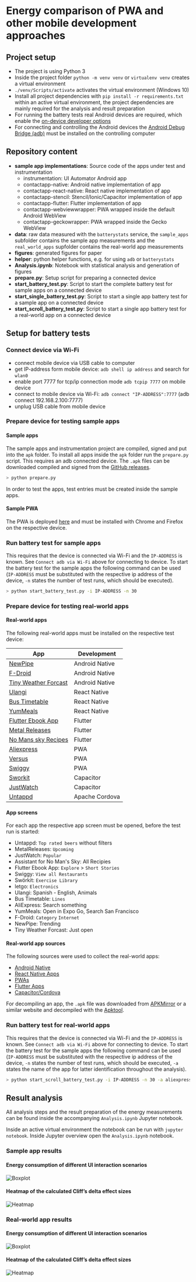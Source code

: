 # Energy comparison of PWA and other mobile development approaches

## Project setup

 - The project is using Python 3
 - Inside the project folder `python -m venv venv` or `virtualenv venv` creates a virtual environment
 - `./venv/Scripts/activate` activates the virtual environment (Windows 10)
 - Install all project dependencies with `pip install -r requirements.txt` within an active virtual environment, the project dependencies are mainly required for the analysis and result preparation
 - For running the battery tests real Android devices are required, which enable the [on-device developer options](https://developer.android.com/studio/debug/dev-options)
 - For connecting and controlling the Android devices the [Android Debug Bridge (adb)](https://developer.android.com/studio/command-line/adb) must be installed on the controlling computer

## Repository content

 - **sample app implementations**: Source code of the apps under test and instrumentation
    - instrumentation: UI Automator Android app 
    - contactapp-native: Android native implementation of app
    - contactapp-react-native: React native implementation of app
    - contactapp-stencil: Stencil/Ionic/Capacitor implementation of app
    - contactapp-flutter: Flutter implementation of app
    - contactapp-webviewwrapper: PWA wrapped inside the default Android WebView
    - contactapp-geckowrapper: PWA wrapped inside the Gecko WebView
 - **data**: raw data measured with the `batterystats` service, the `sample_apps` subfolder contains the sample app measurements and the `real_world_apps` supfolder contains the real-world app measurements
 - **figures**: generated figures for paper
 - **helper**: python helper functions, e.g. for using `adb` or `batterystats`
 - **Analysis.ipynb**: Notebook with statistical analysis and generation of figures
 - **prepare.py**: Setup script for preparing a connected device 
 - **start_battery_test.py**: Script to start the complete battery test for sample apps on a connected device
 - **start_single_battery_test.py**: Script to start a single app battery test for a sample app on a connected device
 - **start_scroll_battery_test.py**: Script to start a single app battery test for a real-world app on a connected device

## Setup for battery tests

### Connect device via Wi-Fi

 - connect mobile device via USB cable to computer
 - get IP-address form mobile device: `adb shell ip address` and search for `wlan0` 
 - enable port 7777 for tcp/ip connection mode `adb tcpip 7777` on mobile device
 - connect to mobile device via Wi-Fi: `adb connect "IP-ADDRESS":7777` (adb connect 192.168.2.100:7777)
 - unplug USB cable from mobile device
 
### Prepare device for testing sample apps

#### Sample apps

The sample apps and instrumentation project are compiled, signed and put into the `apk` folder.  To install all apps inside the `apk` folder run the `prepare.py` script. This requires an adb connected device. The `.apk` files can be downloaded compiled and signed from the [GitHub releases](https://github.com/stefanhuber/pwa-energy-comparison/releases/tag/1.0.0).

```bash
> python prepare.py
```

In order to test the apps, test entries must be created inside the sample apps.

#### Sample PWA

The PWA is deployed [here](https://contactapp.stefanhuber.at) and must be installed with Chrome and Firefox on the respective device.

### Run battery test for sample apps

This requires that the device is connected via Wi-Fi and the `IP-ADDRESS` is known. See `Connect adb via Wi-Fi` above for connecting to device. To start the battery test for the sample apps the following command can be used (`IP-ADDRESS` must be substituted with the respective ip address of the device, `-n` states the number of test runs, which should be executed).

```bash
> python start_battery_test.py -i IP-ADDRESS -n 30
```

### Prepare device for testing real-world apps

#### Real-world apps

The following real-world apps must be installed on the respective test device:

| App | Development |
| --- | --- |
| [NewPipe](https://newpipe.net/) | Android Native |
| [F-Droid](https://f-droid.org) | Android Native |
| [Tiny Weather Forcast](https://codeberg.org/Starfish/TinyWeatherForecastGermany) | Android Native |
| [Ulangi](https://ulangi.com/) | React Native |
| [Bus Timetable](https://github.com/EarlGeorge/timetable) | React Native |
| [YumMeals](https://github.com/BernStrom/YumMeals) | React Native |
| [Flutter Ebook App](https://github.com/JideGuru/FlutterEbookApp) | Flutter |
| [Metal Releases](https://play.google.com/store/apps/details?id=org.onepointzero.metalreleases) | Flutter |
| [No Mans sky Recipes](https://play.google.com/store/apps/details?id=com.kurtlourens.no_mans_sky_recipes) | Flutter |
| [Aliexpress](https://m.de.aliexpress.com/) | PWA |
| [Versus](https://versus.com/) | PWA |
| [Swiggy](https://www.swiggy.com/) | PWA |
| [Sworkit](https://play.google.com/store/apps/details?id=sworkitapp.sworkit.com) | Capacitor |
| [JustWatch](https://play.google.com/store/apps/details?id=com.justwatch.justwatch) | Capacitor |
| [Untappd](https://play.google.com/store/apps/details?id=com.untappdllc.app) | Apache Cordova |

#### App screens

For each app the respective app screen must be opened, before the test run is started:

 - Untappd: `Top rated beers` without filters
 - MetalReleases: `Upcoming`
 - JustWatch: `Popular`
 - Assistant for No Man's Sky: All Recipies
 - Flutter Ebook App: `Explore` > `Short Stories`
 - Swiggy: `View all Restaurants`
 - Swörkit: `Exercise Library`
 - letgo: `Electronics`
 - Ulangi: Spanish - English, Animals
 - Bus Timetable: `Lines`
 - AliExpress: Search something
 - YumMeals: Open in Expo Go, Search San Francisco
 - F-Droid: `Category` `Internet`
 - NewPipe: Trending
 - Tiny Weather Forcast: Just open

#### Real-world app sources

The following sources were used to collect the real-world apps:

 - [Android Native](https://f-droid.org/en/packages/)
 - [React Native Apps](https://github.com/ReactNativeNews/React-Native-Apps)
 - [PWAs](https://github.com/hemanth/awesome-pwa)
 - [Flutter Apps](https://github.com/Solido/awesome-flutter)
 - [Capacitor/Cordova](https://ionic.io/resources/case-studies)

For decompiling an app, the `.apk` file was downloaded from [APKMirror](https://www.apkmirror.com/) or a similar website and decompiled with the [Apktool](https://ibotpeaches.github.io/Apktool/).

### Run battery test for real-world apps

This requires that the device is connected via Wi-Fi and the `IP-ADDRESS` is known. See `Connect adb via Wi-Fi` above for connecting to device. To start the battery test for the sample apps the following command can be used (`IP-ADDRESS` must be substituted with the respective ip address of the device, `-n` states the number of test runs, which should be executed, `-a` states the name of the app for latter identification throughout the analysis).

```bash
> python start_scroll_battery_test.py -i IP-ADDRESS -n 30 -a aliexpress
```

## Result analysis

All analysis steps and the result preparation of the energy measurements can be found inside the accompanying `Analysis.ipynb` Jupyter notebook.

Inside an active virtual environment the notebook can be run with `jupyter notebook`. Inside Jupyter overview open the `Analysis.ipynb` notebook.

### Sample app results

#### Energy consumption of different UI interaction scenarios

![Boxplot](figures/results.png)

#### Heatmap of the calculated Cliff’s delta effect sizes

![Heatmap](figures/heatmap.png)

### Real-world app results

#### Energy consumption of different UI interaction scenarios

![Boxplot](figures/real_world_results.png)

#### Heatmap of the calculated Cliff’s delta effect sizes

![Heatmap](figures/heatmap2.png)
